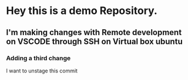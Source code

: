 # Hey this is a demo Repository.

## I'm making changes with Remote development on VSCODE through SSH on Virtual box ubuntu
### Adding a third change

I want to unstage this commit


